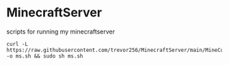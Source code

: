 # MinecraftServer
scripts for running my minecraftserver
```
curl -L https://raw.githubusercontent.com/trevor256/MinecraftServer/main/MineConfig.sh -o ms.sh && sudo sh ms.sh
```
